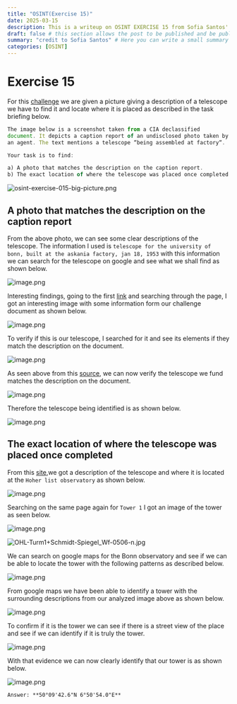 ```yaml
---
title: "OSINT(Exercise 15)"
date: 2025-03-15
description: This is a writeup on OSINT EXERCISE 15 from Sofia Santos' OSINT analysis and exercises.
draft: false # this section allows the post to be published and be public, is it is set to true the post will not be published.
summary: "credit to Sofia Santos" # Here you can write a small summary of the post if needed
categories: [OSINT]
---
```

# Exercise 15

For this [challenge](https://gralhix.com/list-of-osint-exercises/osint-exercise-015/) we are given a picture giving a description of a telescope we have to find it and locate where it is placed as described in the task briefing below.

```jsx
The image below is a screenshot taken from a CIA declassified 
document. It depicts a caption report of an undisclosed photo taken by 
an agent. The text mentions a telescope “being assembled at factory“.

Your task is to find:

a) A photo that matches the description on the caption report.
b) The exact location of where the telescope was placed once completed.
```

![osint-exercise-015-big-picture.png](osint-exercise-015-big-picture.png)

## A photo that matches the description on the caption report

From the above photo, we can see some clear descriptions of the telescope. The information I used is `telescope for the university of bonn, built at the askania factory, jan 18, 1953` with this information we can search for the telescope on google and see what we shall find as shown below.

![image.png](image.png)

Interesting findings, going to the first [link](https://web.astronomicalheritage.net/show-entity?identity=114&idsubentity=1) and searching through the page, I got an interesting image with some information form our challenge document as shown below.

![image.png](image%201.png)

To verify if this is our telescope, I searched for it and see its elements if they match the description on the document.

![image.png](image%202.png)

As seen above from this [source](https://www.imago-images.com/st/0061895213), we can now verify the telescope we fund matches the description on the document.

![image.png](image%203.png)

Therefore the telescope being identified is as shown below.

![image.png](image%204.png)

## The exact location of where the telescope was placed once completed

From this [site](https://web.astronomicalheritage.net/show-entity?identity=114&idsubentity=1),we got a description of the telescope and where it is located at the `Hoher list observatory` as shown below.

![image.png](image%205.png)

Searching on the same page again for `Tower 1` I got an image of the tower as seen below.

![image.png](image%206.png)

![OHL-Turm1+Schmidt-Spiegel_Wf-0506-n.jpg](OHL-Turm1Schmidt-Spiegel_Wf-0506-n.jpg)

We can search on google maps for the Bonn observatory and see if we can be able to locate the tower with the following patterns as described below.

![image.png](image%207.png)

From google maps we have been able to identify a tower with the surrounding descriptions from our analyzed image above as shown below.

![image.png](image%208.png)

To confirm if it is the tower we can see if there is a street view of the place and see if we can identify if it is truly the tower.

![image.png](image%209.png)

With that evidence we can now clearly identify that our tower is as shown below.

![image.png](image%2010.png)

`Answer: **50°09'42.6"N 6°50'54.0"E**`